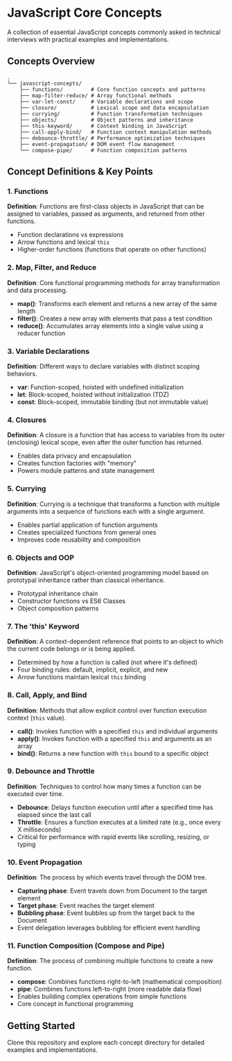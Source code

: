 # JavaScript Core Concepts

A collection of essential JavaScript concepts commonly asked in technical interviews with practical examples and implementations.

## Concepts Overview

```
.
└── javascript-concepts/
    ├── functions/         # Core function concepts and patterns
    ├── map-filter-reduce/ # Array functional methods
    ├── var-let-const/     # Variable declarations and scope
    ├── closure/           # Lexical scope and data encapsulation
    ├── currying/          # Function transformation techniques
    ├── objects/           # Object patterns and inheritance
    ├── this-keyword/      # Context binding in JavaScript
    ├── call-apply-bind/   # Function context manipulation methods
    ├── debounce-throttle/ # Performance optimization techniques
    ├── event-propagation/ # DOM event flow management
    └── compose-pipe/      # Function composition patterns
```

## Concept Definitions & Key Points

### 1. Functions
**Definition**: Functions are first-class objects in JavaScript that can be assigned to variables, passed as arguments, and returned from other functions.

- Function declarations vs expressions
- Arrow functions and lexical `this`
- Higher-order functions (functions that operate on other functions)

### 2. Map, Filter, and Reduce
**Definition**: Core functional programming methods for array transformation and data processing.

- **map()**: Transforms each element and returns a new array of the same length
- **filter()**: Creates a new array with elements that pass a test condition
- **reduce()**: Accumulates array elements into a single value using a reducer function

### 3. Variable Declarations
**Definition**: Different ways to declare variables with distinct scoping behaviors.

- **var**: Function-scoped, hoisted with undefined initialization
- **let**: Block-scoped, hoisted without initialization (TDZ)
- **const**: Block-scoped, immutable binding (but not immutable value)

### 4. Closures
**Definition**: A closure is a function that has access to variables from its outer (enclosing) lexical scope, even after the outer function has returned.

- Enables data privacy and encapsulation
- Creates function factories with "memory"
- Powers module patterns and state management

### 5. Currying
**Definition**: Currying is a technique that transforms a function with multiple arguments into a sequence of functions each with a single argument.

- Enables partial application of function arguments
- Creates specialized functions from general ones
- Improves code reusability and composition

### 6. Objects and OOP
**Definition**: JavaScript's object-oriented programming model based on prototypal inheritance rather than classical inheritance.

- Prototypal inheritance chain
- Constructor functions vs ES6 Classes
- Object composition patterns

### 7. The 'this' Keyword
**Definition**: A context-dependent reference that points to an object to which the current code belongs or is being applied.

- Determined by how a function is called (not where it's defined)
- Four binding rules: default, implicit, explicit, and new
- Arrow functions maintain lexical `this` binding

### 8. Call, Apply, and Bind
**Definition**: Methods that allow explicit control over function execution context (`this` value).

- **call()**: Invokes function with a specified `this` and individual arguments
- **apply()**: Invokes function with a specified `this` and arguments as an array
- **bind()**: Returns a new function with `this` bound to a specific object

### 9. Debounce and Throttle
**Definition**: Techniques to control how many times a function can be executed over time.

- **Debounce**: Delays function execution until after a specified time has elapsed since the last call
- **Throttle**: Ensures a function executes at a limited rate (e.g., once every X milliseconds)
- Critical for performance with rapid events like scrolling, resizing, or typing

### 10. Event Propagation
**Definition**: The process by which events travel through the DOM tree.

- **Capturing phase**: Event travels down from Document to the target element
- **Target phase**: Event reaches the target element
- **Bubbling phase**: Event bubbles up from the target back to the Document
- Event delegation leverages bubbling for efficient event handling

### 11. Function Composition (Compose and Pipe)
**Definition**: The process of combining multiple functions to create a new function.

- **compose**: Combines functions right-to-left (mathematical composition)
- **pipe**: Combines functions left-to-right (more readable data flow)
- Enables building complex operations from simple functions
- Core concept in functional programming

## Getting Started

Clone this repository and explore each concept directory for detailed examples and implementations.
